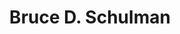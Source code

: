 ---
title: Bruce D. Schulman
position: 17
role: Treasurer
from: NPG Energy Technology Partners
link: "http://www.ngpetp.com/team_bruce_schulman.php"
section: "board"
---